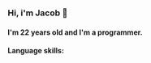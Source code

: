 ### Hi, i'm Jacob 👋
#### I'm 22 years old and I'm a programmer.
#### Language skills:
<img height="16" src="https://unpkg.com/simple-icons@v6/icons/kotlin.svg"/> <img height="16" width="16" src="https://unpkg.com/simple-icons@v6/icons/java.svg" />
